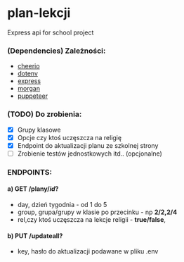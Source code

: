 # plan-lekcji
Express api for school project

### (Dependencies) Zależności:
- [cheerio](https://www.npmjs.com/package/cheerio)
- [dotenv](https://www.npmjs.com/package/dotenv)
- [express](https://www.npmjs.com/package/express)
- [morgan](https://www.npmjs.com/package/morgan)
- [puppeteer](https://www.npmjs.com/package/puppeteer)

### (TODO) Do zrobienia:
* [x] Grupy klasowe
* [x] Opcje czy ktoś uczęszcza na religię
* [x] Endpoint do aktualizacji planu ze szkolnej strony
* [ ] Zrobienie testów jednostkowych itd.. (opcjonalne)

### ENDPOINTS:
#### a) **GET** /plany/**_id_**?
- day, dzień tygodnia - od 1 do 5
- group, grupa/grupy w klasie po przecinku - np **2/2,2/4**
- rel,czy ktoś uczęszcza na lekcje religii - **true/false**,
#### b) **PUT** /updateall?
- key, hasło do aktualizacji podawane w pliku .env
